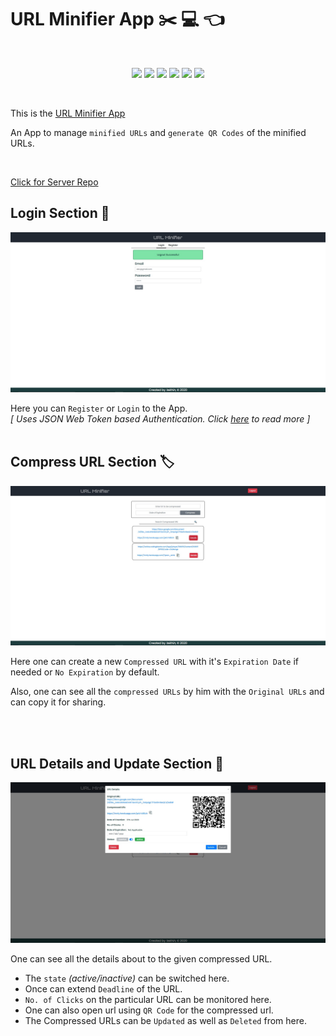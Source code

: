 # **URL Minifier App ✂️ 💻 👈**

<br/>

<p align="center">
<img src="https://img.shields.io/badge/backend-NodeJS-darkgreen?style=flat&logo=Node.js">
<img src="https://img.shields.io/badge/framework-ExpressJS-yellowgreen?style=flat">
<img src="https://img.shields.io/badge/frontend-ReactJS-blue?style=flat&logo=React">
<img src="https://img.shields.io/badge/database-MongoDB-darkgreen?style=flat&logo=MongoDB">
<img src="https://img.shields.io/badge/Authentication-JSON Web Tokens-orange?style=flat&logo=json-web-tokens">
<img src="https://img.shields.io/badge/Other technologies-Context API-9cf?">
</p>
<br/>

This is the [URL Minifier App](https://urlcmprsr.netlify.app/)

An App to manage `minified URLs` and `generate QR Codes` of the minified URLs.

<br />

[Click for Server Repo](https://github.com/HyperLoo/UrlCompressor-Server)

## **Login Section 🔑**

<img src="./assets/login.jpg">

Here you can `Register` or `Login` to the App. <br/>
_[ Uses JSON Web Token based Authentication.
Click [here](https://jwt.io/introduction/) to read more ]_<br /><br />

## **Compress URL Section 🏷️**

<img src="./assets/urlPage.jpg">

Here one can create a new `Compressed URL` with it's `Expiration Date` if needed or `No Expiration` by default.

Also, one can see all the `compressed URLs` by him with the `Original URLs` and can copy it for sharing.

<br/><br/>

## **URL Details and Update Section 📝**

<img src="./assets/urlDetails.jpg" />

One can see all the details about to the given compressed URL.

- The `state` _(active/inactive)_ can be switched here.
- Once can extend `Deadline` of the URL.
- `No. of Clicks` on the particular URL can be monitored here.
- One can also open url using `QR Code` for the compressed url.
- The Compressed URLs can be `Updated` as well as `Deleted` from here.
